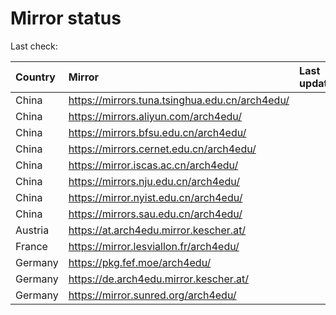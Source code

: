 <script src="./time.js"></script>
# Mirror status
Last check: <script type="text/javascript">localize(1704640670.5091927);</script>

|Country|Mirror|Last update|
|:------|:-----|:----------|
|China|https://mirrors.tuna.tsinghua.edu.cn/arch4edu/|<script type="text/javascript">localize(1704609002);</script>|
|China|https://mirrors.aliyun.com/arch4edu/|<script type="text/javascript">localize(1704609002);</script>|
|China|https://mirrors.bfsu.edu.cn/arch4edu/|<script type="text/javascript">localize(1704609002);</script>|
|China|https://mirrors.cernet.edu.cn/arch4edu/|<script type="text/javascript">localize(1704609002);</script>|
|China|https://mirror.iscas.ac.cn/arch4edu/|<script type="text/javascript">localize(1704609002);</script>|
|China|https://mirrors.nju.edu.cn/arch4edu/|<script type="text/javascript">localize(1704565921);</script>|
|China|https://mirror.nyist.edu.cn/arch4edu/|<script type="text/javascript">localize(1704609002);</script>|
|China|https://mirrors.sau.edu.cn/arch4edu/|<script type="text/javascript">localize(1704565921);</script>|
|Austria|https://at.arch4edu.mirror.kescher.at/|<script type="text/javascript">localize(1704609002);</script>|
|France|https://mirror.lesviallon.fr/arch4edu/|<script type="text/javascript">localize(1704609002);</script>|
|Germany|https://pkg.fef.moe/arch4edu/|<script type="text/javascript">localize(1704609002);</script>|
|Germany|https://de.arch4edu.mirror.kescher.at/|<script type="text/javascript">localize(1704609002);</script>|
|Germany|https://mirror.sunred.org/arch4edu/|<script type="text/javascript">localize(1704609002);</script>|

<script src="./tablefilter/tablefilter.js"></script>
<script src="./table.js"></script>